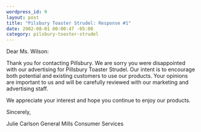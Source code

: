 ```yaml
--- 
wordpress_id: 9
layout: post
title: "Pilsbury Toaster Strudel: Response #1"
date: 2002-08-01 00:00:47 -05:00
category: pilsbury-toaster-strudel
---
```

Dear Ms. Wilson:

Thank you for contacting Pillsbury.  We are sorry you were disappointed with our advertising for Pillsbury Toaster Strudel.  Our intent is to encourage both potential and existing customers to use our products.  Your opinions are important to us and will be carefully reviewed with our marketing and advertising staff.

We appreciate your interest and hope you continue to enjoy our products.

Sincerely,

Julie Carlson
General Mills
Consumer Services
